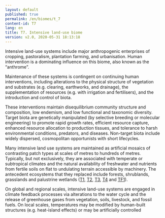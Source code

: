 ```yaml
---
layout: default
published: true
permalink: /en/biomes/t_7
content-id: T7
lang: en
title: T7. Intensive land-use biome
version: v2.0, 2020-05-31 18:13:18
---
```


Intensive land-use systems include major anthropogenic enterprises of cropping, pastoralism, plantation farming, and urbanisation. Human intervention is a dominating influence on this biome, also known as the “anthrome”.  

Maintenance of these systems is contingent on continuing human interventions, including alterations to the physical structure of vegetation and substrates (e.g. clearing, earthworks, and drainage), the supplementation of resources (e.g. with irrigation and fertilisers), and the introduction and control of biota. 

These interventions maintain disequilibrium community structure and composition, low endemism, and low functional and taxonomic diversity. Target biota are genetically manipulated (by selective breeding or molecular engineering) to promote rapid growth rates, efficient resource capture, enhanced resource allocation to production tissues, and tolerance to harsh environmental conditions, predators, and diseases. Non-target biota include widely dispersed, cosmopolitan opportunists with short lifecycles. 

Many intensive land use systems are maintained as artificial mosaics of contrasting patch types at scales of metres to hundreds of metres. Typically, but not exclusively, they are associated with temperate or subtropical climates and the natural availability of freshwater and nutrients from fertile soils on flat to undulating terrain accessible by machinery. The antecedent ecosystems that they replaced include forests, shrublands, grasslands and palustrine wetlands ([T1](/explore/biomes/T1), [T2](/explore/biomes/T2), [T3](/explore/biomes/T3), [T4](/explore/biomes/T4) and [TF1](/explore/biomes/TF1)). 

On global and regional scales, intensive land-use systems are engaged in climate feedback processes via alterations to the water cycle and the release of greenhouse gases from vegetation, soils, livestock, and fossil fuels. On local scales, temperatures may be modified by human-built structures (e.g. heat-island effects) or may be artificially controlled

